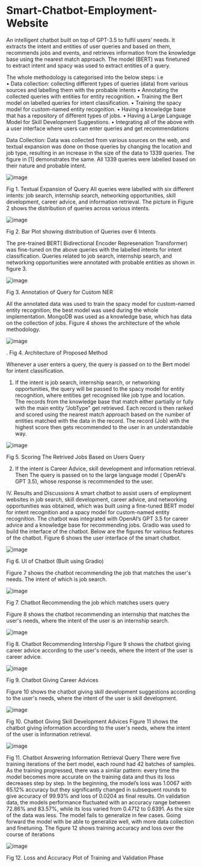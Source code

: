 # Smart-Chatbot-Employment-Website
 An intelligent chatbot built on top of GPT-3.5 to fulfil users’ needs. It extracts the intent and entities of user queries and
 based on them, recommends jobs and events, and retrieves information from the knowledge base using the nearest match
 approach. The model (BERT) was finetuned to extract intent and spacy was used to extract entities of a query.
 
The whole methodology is categorised into the below steps: i.e
<br>
•	Data collection: collecting different types of queries (data) from various sources and labelling them with the probable intents
•	Annotating the collected queries with entities for entity recognition.
•	Training the Bert model on labelled queries for intent classification.
•	Training the spacy model for custom-named entity recognition.
•	Having a knowledge base that has a repository of different types of jobs.
•	Having a Large Language Model for Skill Development Suggestions.
•	Integrating all of the above with a user interface where users can enter queries and get recommendations

Data Collection:
Data was collected from various sources on the web, and textual expansion was done on those queries by changing the location and job type, resulting in an increase in the size of the data to 1339 queries. The figure in [1] demonstrates the same. All 1339 queries were labelled based on their nature and probable intent.

![image](https://github.com/Kushal1306/Smart-Chatbot-Employment-Website/assets/95643826/50b9ad5d-9c26-4dd5-a11a-c5d95adf1809)

Fig 1. Textual Expansion of Query
All queries were labelled with six different intents: job search, internship search, networking opportunities, skill development, career advice, and information retrieval. The picture in Figure 2 shows the distribution of queries across various intents.


 ![image](https://github.com/Kushal1306/Smart-Chatbot-Employment-Website/assets/95643826/7d835421-4e60-4a33-a655-ff52f950421b)

Fig 2.  Bar Plot showing distribution of Queries over 6 Intents

The pre-trained BERT( Bidirectional Encoder Represenation Transformer) was fine-tuned on the above queries with the labelled intents for intent classification. Queries related to job search, internship search, and networking opportunities were annotated with probable entities as shown in figure 3.

 ![image](https://github.com/Kushal1306/Smart-Chatbot-Employment-Website/assets/95643826/7ed4cfbf-bb45-4842-86ed-effbfadfd5fa)

Fig 3. Annotation of Query for Custom NER

All the annotated data was used to train the spacy model for custom-named entity recognition; the best model was used during the whole implementation. MongoDB was used as a knowledge base, which has data on the collection of jobs. Figure 4 shows the architecture of the whole methodology.
 
 
 ![image](https://github.com/Kushal1306/Smart-Chatbot-Employment-Website/assets/95643826/48401907-34b5-4a07-91ed-113d2c95e384)

. Fig 4. Architecture of  Proposed Method

Whenever a user enters a query, the query is passed on to the Bert model for intent classification.
1.	If the intent is job search, internship search, or networking opportunities, the query will be passed to the spacy model for entity recognition, where entities get recognised like job type and location. The records from the knowledge base that match either partially or fully with the main entity “JobType” get retrieved.
Each record is then ranked and scored using the nearest match approach based on the number of entities matched with the data in the record. The record (Job) with the highest score then gets recommended  to the user in an understandable way.

![image](https://github.com/Kushal1306/Smart-Chatbot-Employment-Website/assets/95643826/d0525d4e-9aba-4d1f-b12c-be994c2120e9)

Fig 5. Scoring The Retrived Jobs Based on Users Query

2.	If the intent is Career Advice, skill development and information retrieval. Then The query is passed on to the large language model ( OpenAI’s GPT 3.5), whose response is recommended to the user.

IV. Results and Discussions
A smart chatbot to assist users of employment websites in job search, skill development, career advice, and networking opportunities was obtained, which was built using a fine-tuned BERT model for intent recognition and a spacy model for custom-named entity recognition. The chatbot was integrated with OpenAI’s GPT 3.5 for career advice and a knowledge base for recommending jobs. Gradio was used to build the interface of the chatbot.
Below are the figures for various features of the chatbot.
Figure 6 shows the user interface of the smart chatbot.

![image](https://github.com/Kushal1306/Smart-Chatbot-Employment-Website/assets/95643826/254f1467-3d9b-45c8-8449-db97e0dfc6fa)

Fig 6. UI of Chatbot (Built using Gradio)

Figure 7 shows the chatbot recommending the job that matches the user's needs. The intent of which is job search.

![image](https://github.com/Kushal1306/Smart-Chatbot-Employment-Website/assets/95643826/9dd33ccb-b42d-4bbc-863e-dc3ce85dc33b)

Fig 7. Chatbot Recommending the job which matches users query

Figure 8 shows the chatbot recommending an internship that matches the user's needs, where the intent of the user is an internship search.

 ![image](https://github.com/Kushal1306/Smart-Chatbot-Employment-Website/assets/95643826/cab049d3-a2c1-4699-9792-a31ab34f0edf)

Fig 8. Chatbot Recommending Intership 
Figure 9 shows the chatbot giving career advice according to the user's needs, where the intent of the user is career advice.

 ![image](https://github.com/Kushal1306/Smart-Chatbot-Employment-Website/assets/95643826/2874f0ac-7aeb-43d3-a8af-e24119cc8ccd)

Fig 9. Chatbot Giving Career Advices


Figure 10 shows the chatbot giving skill development suggestions according to the user's needs, where the intent of the user is skill development.

![image](https://github.com/Kushal1306/Smart-Chatbot-Employment-Website/assets/95643826/5ae2f465-5419-4783-8ee8-4e2712d639b9)

Fig 10. Chatbot Giving Skill Development Advices
Figure 11 shows the chatbot giving information according to the user's needs, where the intent of the user is information retrieval.

![image](https://github.com/Kushal1306/Smart-Chatbot-Employment-Website/assets/95643826/239648f7-8dbd-4c1b-9f3d-cf6b3f29e213)

Fig 11. Chatbot Answering Information Retrieval Query
There were five training iterations of the  bert model, each round had 42 batches of samples. As the training progressed, there was a similar pattern: every time the model becomes more accurate on the training data and thus its loss decreases step by step. In the beginning, the model’s loss was 1.0067 with 65.12% accuracy but they significantly changed in subsequent rounds to give accuracy of 99.93% and loss of 0.0204 as final results. On validation data, the models performance fluctuated with an accuracy range between 72.86% and 83.57%, while its loss varied from 0.4712 to 0.6391. As the size of the data was less. The model fails to generalize in few cases. Going forward the model with be able to generalize well, with more data collection and finetuning. The figure 12 shows training accuracy and loss over the course of iterations

![image](https://github.com/Kushal1306/Smart-Chatbot-Employment-Website/assets/95643826/f96b5ee1-4b77-4169-a1ee-40bced55e9cb)

Fig 12. Loss and Accuracy Plot of Training and Validation Phase

